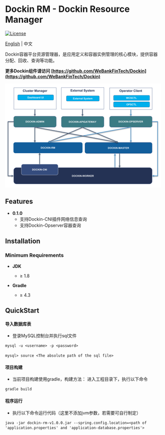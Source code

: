# Dockin RM - Dockin Resource Manager

[![License](https://img.shields.io/badge/license-Apache%202-4EB1BA.svg)](https://www.apache.org/licenses/LICENSE-2.0.html)

[English](README.md) | 中文

Dockin容器平台资源管理器，是应用定义和容器实例管理的核心模块，提供容器分配、回收、查询等功能。

**更多Dockin组件请访问 [https://github.com/WeBankFinTech/Dockin](https://github.com/WeBankFinTech/Dockin)**

![Architecture](docs/images/dockin.png)

## Features

* **0.1.0**
    * 支持Dockin-CNI插件网络信息查询
    * 支持Dockin-Opserver容器查询

## Installation

### Minimum Requirements

* **JDK**
  * ≥ 1.8

* **Gradle**
  * ≥ 4.3

## QuickStart

#### 导入数据库表
- 登录MySQL控制台并执行sql文件 
```
mysql -u <username> -p <password>

mysql> source <The absolute path of the sql file>
```

#### 项目构建
- 当前项目构建使用gradle，构建方法：
进入工程目录下，执行以下命令

```
gradle build
```

#### 程序运行
- 执行以下命令运行代码（这里不添加jvm参数，若需要可自行制定）
```
java -jar dockin-rm-v1.0.0.jar --spring.config.location=<path of 'application.properties' and 'application-database.properties'>
```
